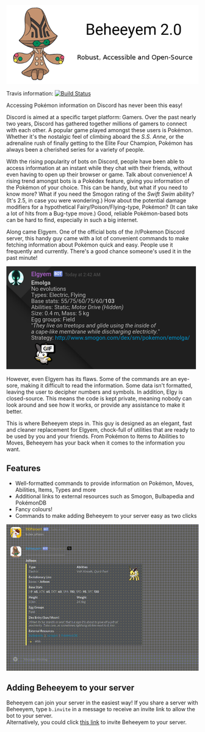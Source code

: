 ![](markdown-img/b2logo.png)

Travis information:  [![Build Status](https://travis-ci.org/110Percent/beheeyem.svg?branch=master)](https://travis-ci.org/110Percent/beheeyem)

Accessing Pokémon information on Discord has never been this easy!  
  
Discord is aimed at a specific target platform: Gamers. Over the past nearly two years, Discord has gathered together millions of gamers to connect with each other. A popular game played amongst these users is Pokémon. Whether it's the nostalgic feel of climbing aboard the *S.S. Anne*, or the adrenaline rush of finally getting to the Elite Four Champion, Pokémon has always been a cherished series for a variety of people.  
  
With the rising popularity of bots on Discord, people have been able to access information at an instant while they chat with their friends, without even having to open up their browser or game. Talk about convenience! A rising trend amongst bots is a Pokédex feature, giving you information of the Pokémon of your choice. This can be handy, but what if you need to know more? What if you need the Smogon rating of the *Swift Swim* ability? (It's 2.5, in case you were wondering.) How about the potential damage modifiers for a hypothetical Fairy/Poison/Flying-type, Pokémon? (It can take a lot of hits from a Bug-type move.) Good, reliable Pokémon-based bots can be hard to find, especially in such a big internet.  
  
Along came Elgyem. One of the official bots of the /r/Pokemon Discord server, this handy guy came with a lot of convenient commands to make fetching information about Pokémon quick and easy. People use it frequently and currently. There's a good chance someone's used it in the past minute!

![](markdown-img/elgy-no.png) 
  
However, even Elgyem has its flaws. Some of the commands are an eye-sore, making it difficult to read the information. Some data isn't formatted, leaving the user to decipher numbers and symbols. In addition, Elgy is closed-source. This means the code is kept private, meaning nobody can look around and see how it works, or provide any assistance to make it better.  
  
This is where Beheeyem steps in. This guy is designed as an elegant, fast and cleaner replacement for Elgyem, chock-full of utilities that are ready to be used by you and your friends. From Pokémon to Items to Abilities to Moves, Beheeyem has your back when it comes to the information you want.  
  
  
## Features
* Well-formatted commands to provide information on Pokémon, Moves, Abilities, Items, Types and more  
* Additional links to external resources such as Smogon, Bulbapedia and PokémonDB  
* Fancy colours!  
* Commands to make adding Beheeyem to your server easy as two clicks

![](markdown-img/dex-preview.gif)
  

## Adding Beheeyem to your server
Beheeyem can join your server in the easiest way! If you share a server with Beheeyem, type `b.invite` in a message to receive an invite link to allow the bot to your server.  
Alternatively, you could click [this link](https://discordapp.com/oauth2/authorize?client_id=246647016111865856&scope=bot&permissions=67488832) to invite Beheeyem to your server.